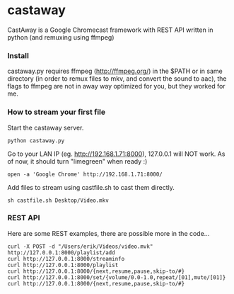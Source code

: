 castaway
========

CastAway is a Google Chromecast framework with REST API written in python (and remuxing using ffmpeg)

### Install

castaway.py requires ffmpeg (http://ffmpeg.org/) in the $PATH or in same directory (in order to remux files to mkv, and convert the sound to aac), the flags to ffmpeg are not in away way optimized for you, but they worked for me.

### How to stream your first file

Start the castaway server.
```
python castaway.py
```
Go to your LAN IP (eg. http://192.168.1.71:8000), 127.0.0.1 will NOT work. As of now, it should turn "limegreen" when ready :)
```
open -a 'Google Chrome' http://192.168.1.71:8000/
```
Add files to stream using castfile.sh to cast them directly.
```
sh castfile.sh Desktop/Video.mkv
```

### REST API

Here are some REST examples, there are possible more in the code...
```
curl -X POST -d "/Users/erik/Videos/video.mvk" http://127.0.0.1:8000/playlist/add
curl http://127.0.0.1:8000/streaminfo
curl http://127.0.0.1:8000/playlist
curl http://127.0.0.1:8000/{next,resume,pause,skip-to/#}
curl http://127.0.0.1:8000/set/{volume/0.0-1.0,repeat/[01],mute/[01]}
curl http://127.0.0.1:8000/{next,resume,pause,skip-to/#}
```
